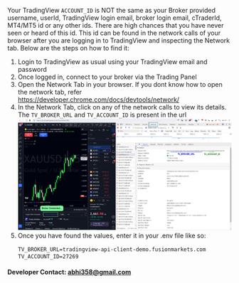 Your TradingView `ACCOUNT_ID` is NOT the same as your Broker provided username, userId, TradingView login email, broker login email, cTraderId, MT4/MT5 id or any other ids.
There are high chances that you have never seen or heard of this id. This id can be found in the network calls of your browser after you are logging in to TradingView and inspecting the Network tab.
Below are the steps on how to find it:

1. Login to TradingView as usual using your TradingView email and password
2. Once logged in, connect to your broker via the Trading Panel
3. Open the Network Tab in your browser. If you dont know how to open the network tab, refer https://developer.chrome.com/docs/devtools/network/
4. In the Network Tab, click on any of the network calls to view its details. The `TV_BROKER_URL` and `TV_ACCOUNT_ID` is present in the url
![TV_ACCOUNT_ID](TV_ACCOUNT_ID.png)
5. Once you have found the values, enter it in your .env file like so:
    ```
    TV_BROKER_URL=tradingview-api-client-demo.fusionmarkets.com
    TV_ACCOUNT_ID=27269
    ```

#### Developer Contact: abhi358@gmail.com
